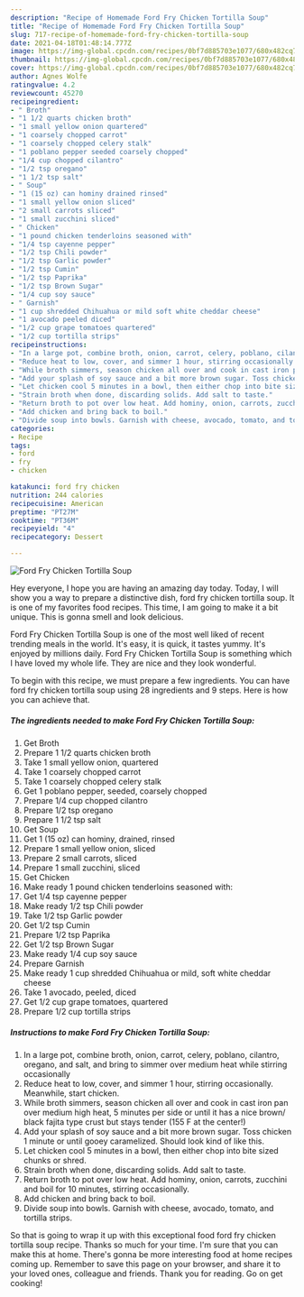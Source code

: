 ```yaml
---
description: "Recipe of Homemade Ford Fry Chicken Tortilla Soup"
title: "Recipe of Homemade Ford Fry Chicken Tortilla Soup"
slug: 717-recipe-of-homemade-ford-fry-chicken-tortilla-soup
date: 2021-04-18T01:48:14.777Z
image: https://img-global.cpcdn.com/recipes/0bf7d885703e1077/680x482cq70/ford-fry-chicken-tortilla-soup-recipe-main-photo.jpg
thumbnail: https://img-global.cpcdn.com/recipes/0bf7d885703e1077/680x482cq70/ford-fry-chicken-tortilla-soup-recipe-main-photo.jpg
cover: https://img-global.cpcdn.com/recipes/0bf7d885703e1077/680x482cq70/ford-fry-chicken-tortilla-soup-recipe-main-photo.jpg
author: Agnes Wolfe
ratingvalue: 4.2
reviewcount: 45270
recipeingredient:
- " Broth"
- "1 1/2 quarts chicken broth"
- "1 small yellow onion quartered"
- "1 coarsely chopped carrot"
- "1 coarsely chopped celery stalk"
- "1 poblano pepper seeded coarsely chopped"
- "1/4 cup chopped cilantro"
- "1/2 tsp oregano"
- "1 1/2 tsp salt"
- " Soup"
- "1 (15 oz) can hominy drained rinsed"
- "1 small yellow onion sliced"
- "2 small carrots sliced"
- "1 small zucchini sliced"
- " Chicken"
- "1 pound chicken tenderloins seasoned with"
- "1/4 tsp cayenne pepper"
- "1/2 tsp Chili powder"
- "1/2 tsp Garlic powder"
- "1/2 tsp Cumin"
- "1/2 tsp Paprika"
- "1/2 tsp Brown Sugar"
- "1/4 cup soy sauce"
- " Garnish"
- "1 cup shredded Chihuahua or mild soft white cheddar cheese"
- "1 avocado peeled diced"
- "1/2 cup grape tomatoes quartered"
- "1/2 cup tortilla strips"
recipeinstructions:
- "In a large pot, combine broth, onion, carrot, celery, poblano, cilantro, oregano, and salt, and bring to simmer over medium heat while stirring occasionally"
- "Reduce heat to low, cover, and simmer 1 hour, stirring occasionally. Meanwhile, start chicken."
- "While broth simmers, season chicken all over and cook in cast iron pan over medium high heat, 5 minutes per side or until it has a nice brown/ black fajita type crust but stays tender (155 F at the center!)"
- "Add your splash of soy sauce and a bit more brown sugar. Toss chicken 1 minute or until gooey caramelized. Should look kind of like this."
- "Let chicken cool 5 minutes in a bowl, then either chop into bite sized chunks or shred."
- "Strain broth when done, discarding solids. Add salt to taste."
- "Return broth to pot over low heat. Add hominy, onion, carrots, zucchini and boil for 10 minutes, stirring occasionally."
- "Add chicken and bring back to boil."
- "Divide soup into bowls. Garnish with cheese, avocado, tomato, and tortilla strips."
categories:
- Recipe
tags:
- ford
- fry
- chicken

katakunci: ford fry chicken 
nutrition: 244 calories
recipecuisine: American
preptime: "PT27M"
cooktime: "PT36M"
recipeyield: "4"
recipecategory: Dessert

---
```



![Ford Fry Chicken Tortilla Soup](https://img-global.cpcdn.com/recipes/0bf7d885703e1077/680x482cq70/ford-fry-chicken-tortilla-soup-recipe-main-photo.jpg)

Hey everyone, I hope you are having an amazing day today. Today, I will show you a way to prepare a distinctive dish, ford fry chicken tortilla soup. It is one of my favorites food recipes. This time, I am going to make it a bit unique. This is gonna smell and look delicious.

Ford Fry Chicken Tortilla Soup is one of the most well liked of recent trending meals in the world. It's easy, it is quick, it tastes yummy. It's enjoyed by millions daily. Ford Fry Chicken Tortilla Soup is something which I have loved my whole life. They are nice and they look wonderful.




To begin with this recipe, we must prepare a few ingredients. You can have ford fry chicken tortilla soup using 28 ingredients and 9 steps. Here is how you can achieve that.

<!--inarticleads1-->

##### The ingredients needed to make Ford Fry Chicken Tortilla Soup:

1. Get  Broth
1. Prepare 1 1/2 quarts chicken broth
1. Take 1 small yellow onion, quartered
1. Take 1 coarsely chopped carrot
1. Take 1 coarsely chopped celery stalk
1. Get 1 poblano pepper, seeded, coarsely chopped
1. Prepare 1/4 cup chopped cilantro
1. Prepare 1/2 tsp oregano
1. Prepare 1 1/2 tsp salt
1. Get  Soup
1. Get 1 (15 oz) can hominy, drained, rinsed
1. Prepare 1 small yellow onion, sliced
1. Prepare 2 small carrots, sliced
1. Prepare 1 small zucchini, sliced
1. Get  Chicken
1. Make ready 1 pound chicken tenderloins seasoned with:
1. Get 1/4 tsp cayenne pepper
1. Make ready 1/2 tsp Chili powder
1. Take 1/2 tsp Garlic powder
1. Get 1/2 tsp Cumin
1. Prepare 1/2 tsp Paprika
1. Get 1/2 tsp Brown Sugar
1. Make ready 1/4 cup soy sauce
1. Prepare  Garnish
1. Make ready 1 cup shredded Chihuahua or mild, soft white cheddar cheese
1. Take 1 avocado, peeled, diced
1. Get 1/2 cup grape tomatoes, quartered
1. Prepare 1/2 cup tortilla strips




<!--inarticleads2-->

##### Instructions to make Ford Fry Chicken Tortilla Soup:

1. In a large pot, combine broth, onion, carrot, celery, poblano, cilantro, oregano, and salt, and bring to simmer over medium heat while stirring occasionally
1. Reduce heat to low, cover, and simmer 1 hour, stirring occasionally. Meanwhile, start chicken.
1. While broth simmers, season chicken all over and cook in cast iron pan over medium high heat, 5 minutes per side or until it has a nice brown/ black fajita type crust but stays tender (155 F at the center!)
1. Add your splash of soy sauce and a bit more brown sugar. Toss chicken 1 minute or until gooey caramelized. Should look kind of like this.
1. Let chicken cool 5 minutes in a bowl, then either chop into bite sized chunks or shred.
1. Strain broth when done, discarding solids. Add salt to taste.
1. Return broth to pot over low heat. Add hominy, onion, carrots, zucchini and boil for 10 minutes, stirring occasionally.
1. Add chicken and bring back to boil.
1. Divide soup into bowls. Garnish with cheese, avocado, tomato, and tortilla strips.




So that is going to wrap it up with this exceptional food ford fry chicken tortilla soup recipe. Thanks so much for your time. I'm sure that you can make this at home. There's gonna be more interesting food at home recipes coming up. Remember to save this page on your browser, and share it to your loved ones, colleague and friends. Thank you for reading. Go on get cooking!
